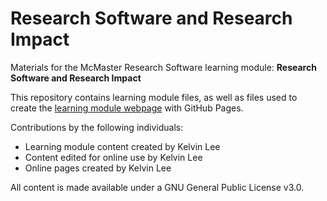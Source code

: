 # Research Software and Research Impact

Materials for the McMaster Research Software learning module: **Research Software and Research Impact**  

This repository contains learning module files, as well as files used to create the [learning module webpage](https://mcmasterrs.github.io/lm_rs-impact) with GitHub Pages.  

Contributions by the following individuals: 
- Learning module content created by Kelvin Lee  
- Content edited for online use by Kelvin Lee  
- Online pages created by Kelvin Lee  

All content is made available under a GNU General Public License v3.0.  
